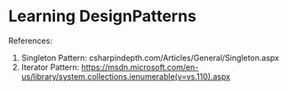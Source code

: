 # Learning DesignPatterns

References:
1. Singleton Pattern: csharpindepth.com/Articles/General/Singleton.aspx
2. Iterator Pattern: https://msdn.microsoft.com/en-us/library/system.collections.ienumerable(v=vs.110).aspx